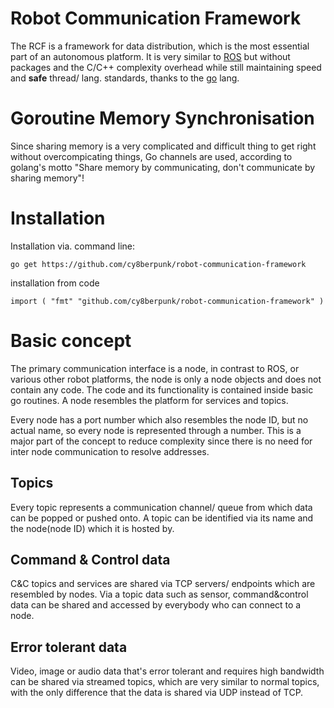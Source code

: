 # Robot Communication Framework

The RCF is a framework for data distribution, which is the most essential part of an autonomous platform. It is very similar to [ROS](https://www.ros.org/) but without packages and the C/C++ complexity overhead while still maintaining speed and **safe** thread/ lang. standards, thanks to the [go](https://golang.org/) lang.

# Goroutine Memory Synchronisation

Since sharing memory is a very complicated and difficult thing to get right without overcompicating things, Go channels are used, according to golang's motto "Share memory by communicating, don't communicate by sharing memory"!

# Installation

Installation via. command line: <br>

`go get https://github.com/cy8berpunk/robot-communication-framework` <br>

installation from code

`
import (
    "fmt"
    "github.com/cy8berpunk/robot-communication-framework"
)
`

# Basic concept

The primary communication interface is a node, in contrast to ROS, or various other robot platforms, the node is only a node objects and does not contain any code. The code and its functionality is contained inside basic go routines.
A node resembles the platform for services and topics.

Every node has a port number which also resembles the node ID, but no actual name, so every node is represented through a number. This is a major part of the concept to reduce complexity since there is no need for inter node communication to resolve addresses.

## Topics

Every topic represents a communication channel/ queue from which data can be popped or pushed onto.
A topic can be identified via its name and the node(node ID) which it is hosted by.

## Command & Control data

C&C topics and services are shared via TCP servers/ endpoints which are resembled by nodes. Via a topic data such as sensor, command&control data can be shared and accessed by everybody who can connect to a node.

## Error tolerant data

Video, image or audio data that's error tolerant and requires high bandwidth can be shared via streamed topics, which are very similar to normal topics, with the only difference that the data is shared via UDP instead of TCP.    
